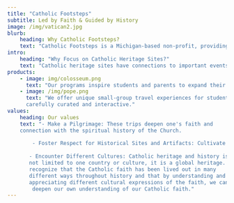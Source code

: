 ```yaml
---
title: "Catholic Footsteps"
subtitle: Led by Faith & Guided by History
image: /img/vatican2.jpg
blurb:
    heading: Why Catholic Footsteps?
    text: "Catholic Footsteps is a Michigan-based non-profit, providing curated, all-inclusive, Catholic heritage travel experiences for students and their families. "
intro:
    heading: "Why Focus on Catholic Heritage Sites?"
    text: "Catholic heritage sites have connections to important events or people in the history of the Catholic Church and often contain art and artifacts that tell the story of the Catholic faith, its history, and its diverse communities. These sites help Catholic students learn and feel more connected to their faith."
products:
    - image: img/colosseum.png
      text: "Our programs inspire students and parents to expand their view of the global Catholic community and provide additional context and color for Catholic teachings."
    - image: /img/pope.png
      text: "We offer unique small-group travel experiences for students with their parent or guardian, that are 
      carefully curated and interactive."
values:
    heading: Our values
    text: "- Make a Pilgrimage: These trips deepen one's faith and
    connection with the spiritual history of the Church.
    
        - Foster Respect for Historical Sites and Artifacts: Cultivate an appreciation for preservation.
        
       - Encounter Different Cultures: Catholic heritage and history is
       not limited to one country or culture, it is a global heritage. We
       recognize that the Catholic faith has been lived out in many 
       different ways throughout history and that by understanding and
       appreciating different cultural expressions of the faith, we can 
        deepen our own understanding of our Catholic faith."
---
```


